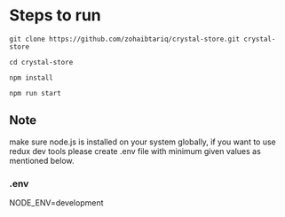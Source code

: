 # Steps to run

```
git clone https://github.com/zohaibtariq/crystal-store.git crystal-store
```

```
cd crystal-store
```

```
npm install
```

```
npm run start
```

## Note
make sure node.js is installed on your system globally, if you want to use redux dev tools please create .env file with minimum given values as mentioned below.

### .env
NODE_ENV=development